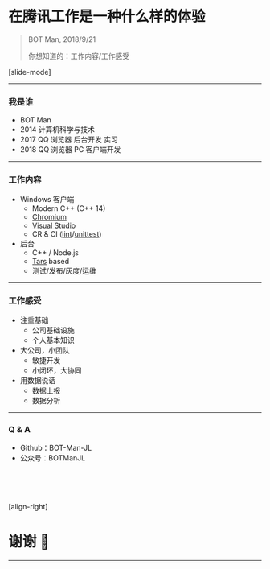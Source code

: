 ﻿# 在腾讯工作是一种什么样的体验

> BOT Man, 2018/9/21
>
> 你想知道的：工作内容/工作感受

[slide-mode]

---

### 我是谁

- BOT Man
- 2014 计算机科学与技术
- 2017 QQ 浏览器 后台开发 实习
- 2018 QQ 浏览器 PC 客户端开发

---

### 工作内容

- Windows 客户端
  - Modern C++ (C++ 14)
  - [Chromium](https://www.chromium.org/)
  - [Visual Studio](https://visualstudio.microsoft.com/)
  - CR & CI ([lint](https://github.com/google/styleguide)/[unittest](https://github.com/google/googletest))
- 后台
  - C++ / Node.js
  - [Tars](https://github.com/TarsCloud/Tars) based
  - 测试/发布/灰度/运维

---

### 工作感受

- 注重基础
  - 公司基础设施
  - 个人基本知识
- 大公司，小团队
  - 敏捷开发
  - 小闭环，大协同
- 用数据说话
  - 数据上报
  - 数据分析

---

### Q & A

- Github：BOT-Man-JL
- 公众号：BOTManJL

<br />
<br />
<br />

[align-right]

# 谢谢 🙂

---

